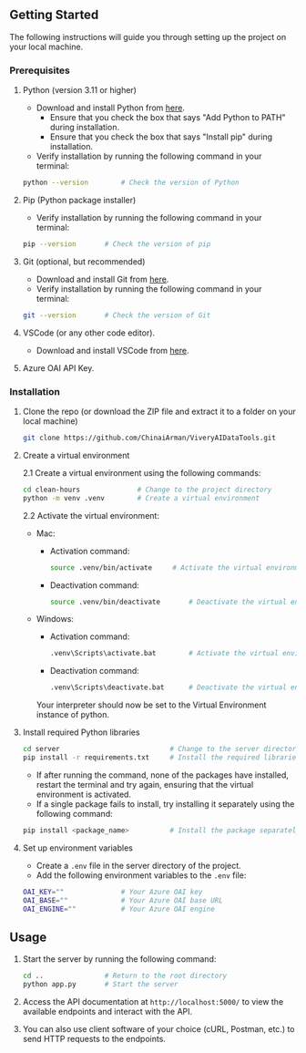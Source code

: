<!-- GETTING STARTED -->
## Getting Started

The following instructions will guide you through setting up the project on your local machine.

### Prerequisites

1. Python (version 3.11 or higher)
    - Download and install Python from [here](https://www.python.org/downloads/).
        - Ensure that you check the box that says "Add Python to PATH" during installation.
        - Ensure that you check the box that says "Install pip" during installation.
    - Verify installation by running the following command in your terminal:

    ```sh
    python --version        # Check the version of Python
    ```

2. Pip (Python package installer)
    - Verify installation by running the following command in your terminal:

    ```sh
    pip --version       # Check the version of pip
    ```

3. Git (optional, but recommended)
    - Download and install Git from [here](https://git-scm.com/downloads).
    - Verify installation by running the following command in your terminal:

    ```sh
    git --version       # Check the version of Git
    ```

4. VSCode (or any other code editor).
    - Download and install VSCode from [here](https://code.visualstudio.com/).

5. Azure OAI API Key.

### Installation

1. Clone the repo (or download the ZIP file and extract it to a folder on your local machine)

   ```sh
   git clone https://github.com/ChinaiArman/ViveryAIDataTools.git       # Clone the repository
    ```

2. Create a virtual environment

    2.1 Create a virtual environment using the following commands:

    ```sh
    cd clean-hours              # Change to the project directory
    python -m venv .venv        # Create a virtual environment
    ```

    2.2 Activate the virtual environment:
    - Mac:
        - Activation command:

            ```sh
            source .venv/bin/activate     # Activate the virtual environment
            ```

        - Deactivation command:

            ```sh
            source .venv/bin/deactivate       # Deactivate the virtual environment
            ```

    - Windows:
        - Activation command:

            ```sh
            .venv\Scripts\activate.bat        # Activate the virtual environment
            ```

        - Deactivation command:

            ```sh
            .venv\Scripts\deactivate.bat      # Deactivate the virtual environment
            ```

        Your interpreter should now be set to the Virtual Environment instance of python.

3. Install required Python libraries

    ```sh
    cd server                           # Change to the server directory
    pip install -r requirements.txt     # Install the required libraries
    ```

    - If after running the command, none of the packages have installed, restart the terminal and try again, ensuring that the virtual environment is activated.
    - If a single package fails to install, try installing it separately using the following command:

    ```sh
    pip install <package_name>          # Install the package separately
    ```

4. Set up environment variables
    - Create a `.env` file in the server directory of the project.
    - Add the following environment variables to the `.env` file:

    ```sh
    OAI_KEY=""              # Your Azure OAI key
    OAI_BASE=""             # Your Azure OAI base URL
    OAI_ENGINE=""           # Your Azure OAI engine
    ```

<!-- USAGE EXAMPLES -->
## Usage

1. Start the server by running the following command:

    ```sh
    cd ..               # Return to the root directory
    python app.py       # Start the server
    ```

2. Access the API documentation at `http://localhost:5000/` to view the available endpoints and interact with the API.

3. You can also use client software of your choice (cURL, Postman, etc.) to send HTTP requests to the endpoints.
